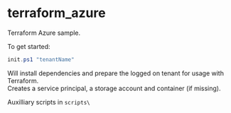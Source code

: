 # terraform_azure

Terraform Azure sample.

To get started:
```PowerShell
init.ps1 "tenantName"
```

Will install dependencies and prepare the logged on tenant for usage with Terraform.  
Creates a service principal, a storage account and container (if missing).

Auxilliary scripts in `scripts\`
